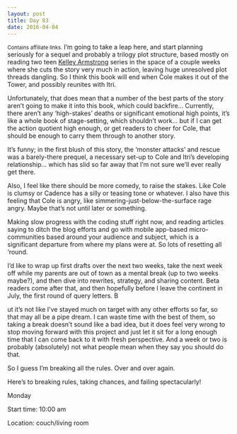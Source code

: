 ```yaml
---
layout: post
title: Day 83
date: 2016-04-04
---
```


<small>Contains affiliate links.</small> I’m going to take a leap here, and start planning seriously for a sequel and probably a trilogy plot structure, based mostly on reading two teen <a href="http://kelleyarmstrong.com" target="_blank">Kelley Armstrong</a> series in the space of a couple weeks where she cuts the story very much in action, leaving huge unresolved plot threads dangling. So I think this book will end when Cole makes it out of the Tower, and possibly reunites with Itri. 

Unfortunately, that does mean that a number of the best parts of the story aren’t going to make it into this book, which could backfire… Currently, there aren’t any ‘high-stakes’ deaths or significant emotional high points, it’s like a whole book of stage-setting, which shouldn’t work… but if I can get the action quotient high enough, or get readers to cheer for Cole, that should be enough to carry them through to another story. 

It’s funny; in the first blush of this story, the ‘monster attacks’ and rescue was a barely-there prequel, a necessary set-up to Cole and Itri’s developing relationship… which has slid so far away that I’m not sure we’ll ever really get there. 

Also, I feel like there should be more comedy, to raise the stakes. Like Cole is clumsy or Cadence has a silly or teasing tone or whatever. I also have this feeling that Cole is angry, like simmering-just-below-the-surface rage angry. Maybe that’s not until later or something. 

Making slow progress with the coding stuff right now, and reading articles saying to ditch the blog efforts and go with mobile app-based micro-communities based around your audience and subject, which is a significant departure from where my plans were at. So lots of resetting all ‘round. 

I’d like to wrap up first drafts over the next two weeks, take the next week off while my parents are out of town as a mental break (up to two weeks maybe?), and then dive into rewrites, strategy, and sharing content. Beta readers come after that, and then hopefully before I leave the continent in July, the first round of query letters. B

ut it’s not like I’ve stayed much on target with any other efforts so far, so that may all be a pipe dream. I can waste time with the best of them, so taking a break doesn’t sound like a bad idea, but it does feel very wrong to stop moving forward with this project and just let it sit for a long enough time that I can come back to it with fresh perspective. And a week or two is probably (absolutely) not what people mean when they say you should do that. 

So I guess I’m breaking all the rules. Over and over again. 

Here’s to breaking rules, taking chances, and failing spectacularly!


Monday

Start time: 10:00 am

Location: couch/living room
